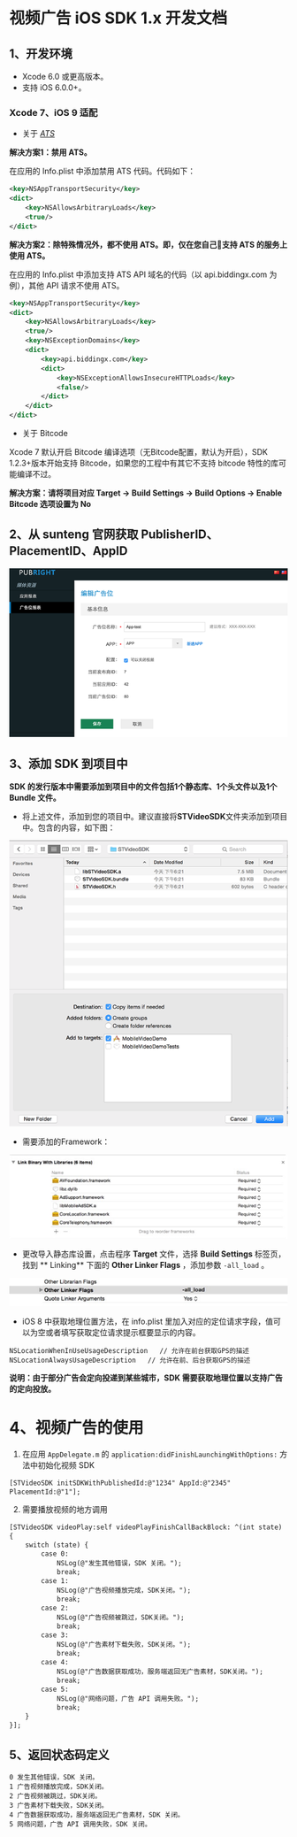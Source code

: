 # 视频广告 iOS SDK 1.x 开发文档

## 1、开发环境

* Xcode 6.0 或更高版本。
* 支持 iOS 6.0.0+。

### Xcode 7、iOS 9 适配

* 关于 [*ATS*](https://developer.apple.com/library/prerelease/ios/technotes/App-Transport-Security-Technote/index.html#//apple_ref/doc/uid/TP40016240)

**解决方案1：禁用 ATS。**

在应用的 Info.plist 中添加禁用 ATS 代码。代码如下：

```XML
<key>NSAppTransportSecurity</key>
<dict>
	<key>NSAllowsArbitraryLoads</key>
	<true/>
</dict>
```

**解决方案2：除特殊情况外，都不使用 ATS。即，仅在您自己支持 ATS 的服务上使用 ATS。**

在应用的 Info.plist 中添加支持 ATS API 域名的代码（以 api.biddingx.com 为例），其他 API 请求不使用 ATS。

```XML
<key>NSAppTransportSecurity</key>
<dict>
	<key>NSAllowsArbitraryLoads</key>
	<true/>
	<key>NSExceptionDomains</key>
	<dict>
		<key>api.biddingx.com</key>
		<dict>
			<key>NSExceptionAllowsInsecureHTTPLoads</key>
			<false/>
		</dict>
	</dict>
</dict>
```

* 关于 Bitcode

Xcode 7 默认开启 Bitcode 编译选项（无Bitcode配置，默认为开启），SDK 1.2.3+版本开始支持 Bitcode，如果您的工程中有其它不支持 bitcode 特性的库可能编译不过。

**解决方案：请将项目对应 Target -> Build Settings -> Build Options -> Enable Bitcode 选项设置为 No**

## 2、从 sunteng 官网获取 PublisherID、PlacementID、AppID

![pic1](https://github.com/shunfei/STVideoSDK-iOS/blob/master/Doc/pic1.png)

## 3、添加 SDK 到项目中

**SDK 的发行版本中需要添加到项目中的文件包括1个静态库、1个头文件以及1个 Bundle 文件。**

* 将上述文件，添加到您的项目中。建议直接将**STVideoSDK**文件夹添加到项目中。包含的内容，如下图：

![pic2](https://github.com/shunfei/STVideoSDK-iOS/blob/master/Doc/pic2.png)

* 需要添加的Framework：

![pic3](https://github.com/shunfei/STVideoSDK-iOS/blob/master/Doc/pic3.png)

* 更改导入静态库设置，点击程序 **Target** 文件，选择 **Build Settings** 标签页，找到 ** Linking** 下面的 **Other Linker Flags** ，添加参数 `-all_load` 。

![pic4](https://github.com/shunfei/STVideoSDK-iOS/blob/master/Doc/pic4.png)

* iOS 8 中获取地理位置方法，在 info.plist 里加入对应的定位请求字段，值可以为空或者填写获取定位请求提示框要显示的内容。

```objc
NSLocationWhenInUseUsageDescription   // 允许在前台获取GPS的描述
NSLocationAlwaysUsageDescription   // 允许在前、后台获取GPS的描述 
```

**说明：由于部分广告会定向投递到某些城市，SDK 需要获取地理位置以支持广告的定向投放。**

# 4、视频广告的使用

1. 在应用 `AppDelegate.m` 的 `application:didFinishLaunchingWithOptions:` 方法中初始化视频 SDK

```objc
[STVideoSDK initSDKWithPublishedId:@"1234" AppId:@"2345" PlacementId:@"1"];
```
	
2. 需要播放视频的地方调用

```objc
[STVideoSDK videoPlay:self videoPlayFinishCallBackBlock: ^(int state) {
    switch (state) {
        case 0:
            NSLog(@"发生其他错误，SDK 关闭。");
            break;
        case 1:
            NSLog(@"广告视频播放完成，SDK关闭。");
            break;
        case 2:
            NSLog(@"广告视频被跳过，SDK关闭。");
            break;
        case 3:
            NSLog(@"广告素材下载失败，SDK关闭。");
            break;
        case 4:
            NSLog(@"广告数据获取成功，服务端返回无广告素材，SDK关闭。");
            break;
        case 5:
            NSLog(@"网络问题，广告 API 调用失败。");
            break;
    }
}];	
```

## 5、返回状态码定义

```shell
0 发生其他错误，SDK 关闭。
1 广告视频播放完成，SDK关闭。
2 广告视频被跳过，SDK关闭。
3 广告素材下载失败，SDK关闭。
4 广告数据获取成功，服务端返回无广告素材，SDK 关闭。
5 网络问题，广告 API 调用失败，SDK 关闭。
```
